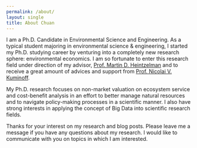 ```yaml
---
permalink: /about/
layout: single
title: About Chuan
---
```


I am a Ph.D. Candidate in Environmental Science and Engineering. As a typical student majoring in environmental science & engineering, I started my Ph.D. studying career by venturing into a completely new research sphere: environmental economics. I am so fortunate to enter this research field under direction of my advisor, [Prof. Martin D. Heintzelman](http://people.clarkson.edu/~mheintze/) and to receive a great amount of advices and support from [Prof. Nicolai V. Kuminoff](http://www.public.asu.edu/~nkuminof/).

My Ph.D. research focuses on non-market valuation on ecosystem service and cost-benefit analysis in an effort to better manage natural resources and to navigate policy-making processes in a scientific manner. I also have strong interests in applying the concept of Big Data into scientific research fields.

Thanks for your interest on my research and blog posts. Please leave me a message if you have any questions about my research. I would like to communicate with you on topics in which I am interested.